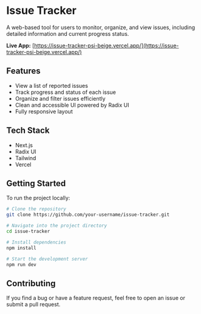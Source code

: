 # Issue Tracker

A web-based tool for users to monitor, organize, and view issues, including detailed information and current progress status.

**Live App:** [https://issue-tracker-psi-beige.vercel.app/](https://issue-tracker-psi-beige.vercel.app/)

## Features

- View a list of reported issues
- Track progress and status of each issue
- Organize and filter issues efficiently
- Clean and accessible UI powered by Radix UI
- Fully responsive layout

## Tech Stack

- Next.js
- Radix UI
- Tailwind
- Vercel

## Getting Started

To run the project locally:

```bash
# Clone the repository
git clone https://github.com/your-username/issue-tracker.git

# Navigate into the project directory
cd issue-tracker

# Install dependencies
npm install

# Start the development server
npm run dev
```

## Contributing
If you find a bug or have a feature request, feel free to open an issue or submit a pull request.
